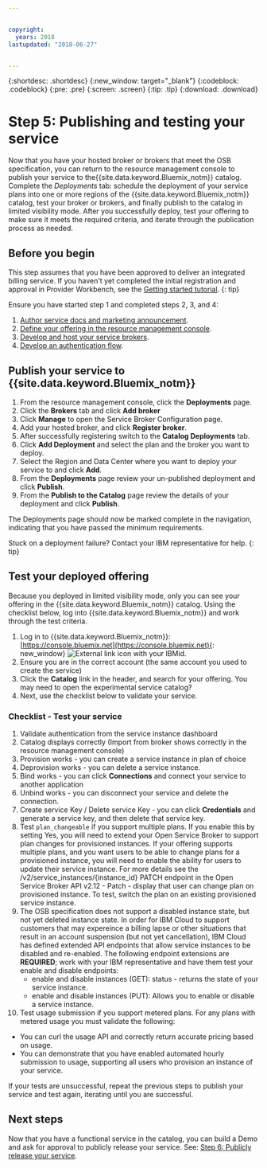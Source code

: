 ```yaml
---


copyright:
  years: 2018
lastupdated: "2018-06-27"


---
```


{:shortdesc: .shortdesc}
{:new_window: target="_blank"}
{:codeblock: .codeblock}
{:pre: .pre}
{:screen: .screen}
{:tip: .tip}
{:download: .download}

# Step 5: Publishing and testing your service

Now that you have your hosted broker or brokers that meet the OSB specification, you can return to the resource management console to publish your service to the{{site.data.keyword.Bluemix_notm}} catalog. Complete the *Deployments* tab: schedule the deployment of your service plans into one or more regions of the {{site.data.keyword.Bluemix_notm}} catalog, test your broker or brokers, and finally publish to the catalog in limited visibility mode. After you successfully deploy, test your offering to make sure it meets the required criteria, and iterate through the publication process as needed.


## Before you begin

This step assumes that you have been approved to deliver an integrated billing service. If you haven't yet completed the initial registration and approval in Provider Workbench, see the [Getting started tutorial](/docs/third-party/index.md).
{: tip}

Ensure you have started step 1 and completed steps 2, 3, and 4:
1. [Author service docs and marketing announcement](/docs/third-party/cis1-docs-marketing.html).
2. [Define your offering in the resource management console](/docs/third-party/cis2-rmc-define.html).
3. [Develop and host your service brokers](/docs/third-party/cis3-broker.html).
3. [Develop an authentication flow](/docs/third-party/cis-iam.html).

## Publish your service to {{site.data.keyword.Bluemix_notm}}

1. From the resource management console, click the **Deployments** page.
2. Click the **Brokers** tab and click **Add broker**
3. Click **Manage** to open the Service Broker Configuration page.
4. Add your hosted broker, and click **Register broker**.
5. After successfully registering switch to the **Catalog Deployments** tab.
6. Click **Add Deployment** and select the plan and the broker you want to deploy.
7. Select the Region and Data Center where you want to deploy your service to and click **Add**.
8. From the **Deployments** page review your un-published deployment and click **Publish**.
9. From the **Publish to the Catalog** page review the details of your deployment and click **Publish**.

The Deployments page should now be marked complete in the navigation, indicating that you have passed the minimum requirements.

Stuck on a deployment failure? Contact your IBM representative for help.
{: tip}

## Test your deployed offering 

Because you deployed in limited visibility mode, only you can see your offering in the {{site.data.keyword.Bluemix_notm}} catalog. Using the checklist below, log into {{site.data.keyword.Bluemix_notm}} and work through the test criteria.

1. Log in to {{site.data.keyword.Bluemix_notm}}: [https://console.bluemix.net](https://console.bluemix.net){: new_window} ![External link icon](../icons/launch-glyph.svg "External link icon") with your IBMid.
2. Ensure you are in the correct account (the same account you used to create the service)
3. Click the **Catalog** link in the header, and search for your offering. You may need to open the experimental service catalog?
4. Next, use the checklist below to validate your service.

### Checklist - Test your service
1. Validate authentication from the service instance dashboard
2. Catalog displays correctly (Import from broker shows correctly in the resource management console)
3. Provision works - you can create a service instance in plan of choice
4. Deprovision works - you can delete a service instance.
5. Bind works - you can click **Connections** and connect your service to another application
6. Unbind works - you can disconnect your service and delete the connection.
7. Create service Key / Delete service Key - you can click **Credentials** and generate a service key, and then delete that service key.
8. Test `plan_changeable` if you support multiple plans. If you enable this by setting Yes, you will need to extend your Open Service Broker to support plan changes for provisioned instances. If your offering supports multiple plans, and you want users to be able to change plans for a provisioned instance, you will need to enable the ability for users to update their service instance. For more details see the /v2/service_instances/{instance_id} PATCH endpoint in the Open Service Broker API v2.12  - Patch - display that user can change plan on provisioned instance. To test, switch the plan on an existing provisioned service instance.
9. The OSB specification does not support a disabled instance state, but not yet deleted instance state. In order for IBM Cloud to support customers that may expereince a billing lapse or other situations that result in an account suspension (but not yet cancellation), IBM Cloud has defined extended API endpoints that allow service instances to be disabled and re-enabled. The following endpoint extensions are **REQUIRED**; work with your IBM representative and have them test your enable and disable endpoints:
   - enable and disable instances (GET): status - returns the state of your service instance.
   - enable and disable instances (PUT): Allows you to enable or disable a service instance.
10. Test usage submission if you support metered plans. For any plans with metered usage you must validate the following:
   - You can curl the usage API and correctly return accurate pricing based on usage.
   - You can demonstrate that you have enabled automated hourly submission to usage, supporting all users who provision an instance of your service.

If your tests are unsuccessful, repeat the previous steps to publish your service and test again, iterating until you are successful.


## Next steps

Now that you have a functional service in the catalog, you can build a Demo and ask for approval to publicly release your service. See: [Step 6: Publicly release your service](/docs/third-party/cis6-ga.html).
